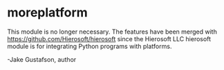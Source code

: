 # moreplatform

This module is no longer necessary. The features have been merged with <https://github.com/Hierosoft/hierosoft> since the Hierosoft LLC hierosoft module is for integrating Python programs with platforms.

-Jake Gustafson, author
